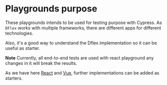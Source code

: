 # Playgrounds purpose

These playgrounds intends to be used for testing purpose with Cypress. As `DFlex`
works with multiple frameworks, there are different apps for different
technologies.

Also, it's a good way to understand the Dflex implementation so it can be
useful as starter.

**Note** Currently, all end-to-end tests are used with react playground any
changes in it will break the results.

As we have here [React](https://github.com/jalal246/dflex/tree/master/packages/dnd/playgrounds/dflex-react-dnd)
and [Vue](https://github.com/jalal246/dflex/tree/master/packages/dnd/playgrounds/dflex-vue-dnd),
further implementations can be added as starters.
